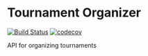 # Tournament Organizer  

[![Build Status](https://travis-ci.com/flouou/tournament-organizer.svg?branch=master)](https://travis-ci.com/flouou/tournament-organizer) [![codecov](https://codecov.io/gh/flouou/tournament-organizer/branch/master/graph/badge.svg?token=2H3qvycoBE)](undefined)  
  
API for organizing tournaments
